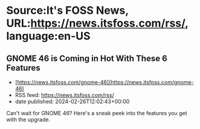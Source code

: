 # Source:It's FOSS News, URL:https://news.itsfoss.com/rss/, language:en-US

## GNOME 46 is Coming in Hot With These 6 Features
 - [https://news.itsfoss.com/gnome-46](https://news.itsfoss.com/gnome-46)
 - RSS feed: https://news.itsfoss.com/rss/
 - date published: 2024-02-26T12:02:43+00:00

Can't wait for GNOME 46? Here's a sneak peek into the features you get with the upgrade.

